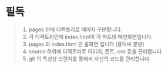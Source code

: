 # 필독
> 1. pages 안에 디렉토리로 페이지 구분합니다.
> 2. 각 디렉토리안에 index.html이 각 파트의 메인화면입니다.
> 3. pages 의 index.html 은 홈화면 입니다 (용덕씨 분량)
> 4. source 하위에 디렉토리로 이미지, 폰트, css 등을 관리합니다.
> 5. git 의 특성상 브랜치를 통해서 자신의 코드를 관리합니다.
